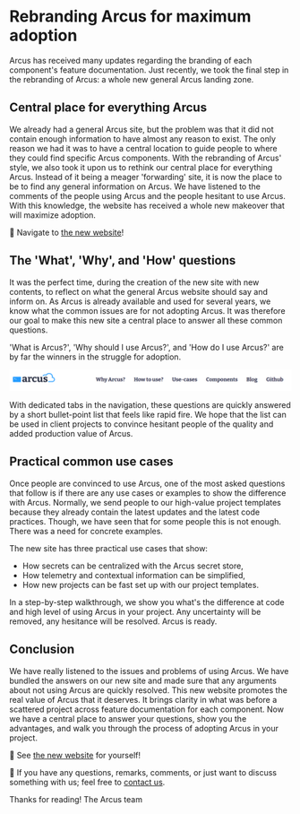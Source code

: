 # Rebranding Arcus for maximum adoption
Arcus has received many updates regarding the branding of each component's feature documentation. Just recently, we took the final step in the rebranding of Arcus: a whole new general Arcus landing zone.

## Central place for everything Arcus
We already had a general Arcus site, but the problem was that it did not contain enough information to have almost any reason to exist. The only reason we had it was to have a central location to guide people to where they could find specific Arcus components. With the rebranding of Arcus' style, we also took it upon us to rethink our central place for everything Arcus. Instead of it being a meager 'forwarding' site, it is now the place to be to find any general information on Arcus. We have listened to the comments of the people using Arcus and the people hesitant to use Arcus. With this knowledge, the website has received a whole new makeover that will maximize adoption.

🎉 Navigate to [the new website](https://arcus-azure.net/)!

## The 'What', 'Why', and 'How' questions
It was the perfect time, during the creation of the new site with new contents, to reflect on what the general Arcus website should say and inform on. As Arcus is already available and used for several years, we know what the common issues are for not adopting Arcus. It was therefore our goal to make this new site a central place to answer all these common questions.

'What is Arcus?', 'Why should I use Arcus?', and 'How do I use Arcus?' are by far the winners in the struggle for adoption.

![Arcus site navigation](media/navigation.png)

With dedicated tabs in the navigation, these questions are quickly answered by a short bullet-point list that feels like rapid fire. We hope that the list can be used in client projects to convince hesitant people of the quality and added production value of Arcus.

## Practical common use cases
Once people are convinced to use Arcus, one of the most asked questions that follow is if there are any use cases or examples to show the difference with Arcus. Normally, we send people to our high-value project templates because they already contain the latest updates and the latest code practices. Though, we have seen that for some people this is not enough. There was a need for concrete examples.

The new site has three practical use cases that show:
* How secrets can be centralized with the Arcus secret store,
* How telemetry and contextual information can be simplified,
* How new projects can be fast set up with our project templates.

In a step-by-step walkthrough, we show you what's the difference at code and high level of using Arcus in your project. Any uncertainty will be removed, any hesitance will be resolved. Arcus is ready.

## Conclusion
We have really listened to the issues and problems of using Arcus. We have bundled the answers on our new site and made sure that any arguments about not using Arcus are quickly resolved. This new website promotes the real value of Arcus that it deserves. It brings clarity in what was before a scattered project across feature documentation for each component. Now we have a central place to answer your questions, show you the advantages, and walk you through the process of adopting Arcus in your project.

🎉 See [the new website](https://arcus-azure.net/) for yourself!

🚩 If you have any questions, remarks, comments, or just want to discuss something with us; feel free to [contact us](https://github.com/arcus-azure/arcus/issues/new/choose).

Thanks for reading!
The Arcus team
